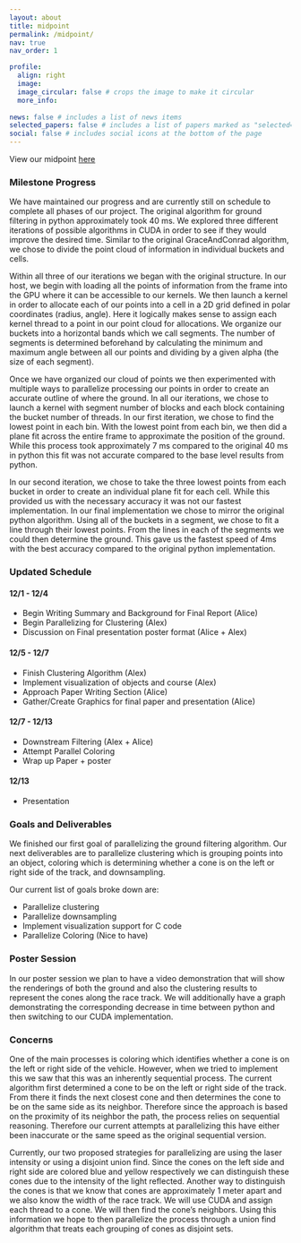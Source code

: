 ```yaml
---
layout: about
title: midpoint 
permalink: /midpoint/
nav: true
nav_order: 1

profile:
  align: right
  image: 
  image_circular: false # crops the image to make it circular
  more_info:
  
news: false # includes a list of news items
selected_papers: false # includes a list of papers marked as "selected={true}"
social: false # includes social icons at the bottom of the page
---
```


View our midpoint [here](https://docs.google.com/document/d/1MLtYLhmaWYhxVXP5Doyvv5CVxGbg0IdS6SBI8sdtQUQ/edit?usp=sharing)

### Milestone Progress
We have maintained our progress and are currently still on schedule to complete all phases of our project. The original algorithm for ground filtering in python approximately took 40 ms. We explored three different iterations of possible algorithms in CUDA in order to see if they would improve the desired time. Similar to the original GraceAndConrad algorithm, we chose to divide the point cloud of information in individual buckets and cells. 

Within all three of our iterations we began with the original structure. In our host, we begin with loading all the points of information from the frame into the GPU where it can be accessible to our kernels. We then launch a kernel in order to allocate each of our points into a cell in a 2D grid defined in polar coordinates (radius, angle). Here it logically makes sense to assign each kernel thread to a point in our point cloud for allocations. We organize our buckets into a horizontal bands which we call segments. The number of segments is determined beforehand by calculating the minimum and maximum angle between all our points and dividing by a given alpha (the size of each segment). 

Once we have organized our cloud of points we then experimented with multiple ways to parallelize processing our points in order to create an accurate outline of where the ground. In all our iterations, we chose to launch a kernel with segment number of blocks and each block containing the bucket number of threads.  In our first iteration, we chose to find the lowest point in each bin. With the lowest point from each bin, we then did a plane fit across the entire frame to approximate the position of the ground. While this process took approximately 7 ms compared to the original 40 ms in python this fit was not accurate compared to the base level results from python.

In our second iteration, we chose to take the three lowest points from each bucket in order to create an individual plane fit for each cell. While this provided us with the necessary accuracy it was not our fastest implementation. In our final implementation we chose to mirror the original python algorithm. Using all of the buckets in a segment, we chose to fit a line through their lowest points. From the lines in each of the segments we could then determine the ground. This gave us the fastest speed of 4ms with the best accuracy compared to the original python implementation. 

### Updated Schedule

                                                                                                                        
#### 12/1 - 12/4
- Begin Writing Summary and Background for Final Report  (Alice)
- Begin Parallelizing for Clustering (Alex) 
- Discussion on Final presentation poster format (Alice + Alex)

#### 12/5 - 12/7 
- Finish Clustering Algorithm (Alex)
- Implement visualization of objects and course (Alex)
- Approach Paper Writing Section (Alice)
- Gather/Create Graphics for final paper and presentation (Alice)
  
#### 12/7 - 12/13
- Downstream Filtering (Alex + Alice)
- Attempt Parallel Coloring
- Wrap up Paper + poster
  
#### 12/13 
- Presentation 

### Goals and Deliverables

We finished our first goal of parallelizing the ground filtering algorithm. Our next deliverables are to parallelize clustering which is grouping points into an object, coloring which is determining whether a cone is on the left or right side of the track, and downsampling. 

Our current list of goals broke down are:
- Parallelize clustering
- Parallelize downsampling
- Implement visualization support for C code
- Parallelize Coloring (Nice to have)

### Poster Session
In our poster session we plan to have a video demonstration that will show the renderings of both the ground and also the clustering results to represent the cones along the race track. We will additionally have a graph demonstrating the corresponding decrease in time between python and then switching to our CUDA implementation. 

### Concerns
 One of the main processes is coloring which identifies whether a cone is on the left or right side of the vehicle. However, when we tried to implement this we saw that this was an inherently sequential process. The current algorithm first determined a cone to be on the left or right side of the track. From there it finds the next closest cone and then determines the cone to be on the same side as its neighbor. Therefore since the approach is based on the proximity of its neighbor the path, the process relies on sequential reasoning. Therefore our current attempts at parallelizing this have either been inaccurate or the same speed as the original sequential version. 

Currently, our two proposed strategies for parallelizing are using the laser intensity or using a disjoint union find. Since the cones on the left side and right side are colored blue and yellow respectively we can distinguish these cones due to the intensity of the light reflected. Another way to distinguish the cones is that we know that cones are approximately 1 meter apart and we also know the width of the race track. We will use CUDA and assign each thread to a cone. We will then find the cone’s neighbors. Using this information we hope to then parallelize the process through a union find algorithm that treats each grouping of cones as disjoint sets. 


